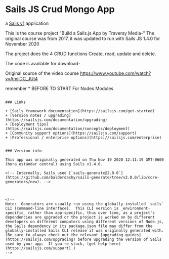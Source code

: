# Sails JS Crud Mongo App

a [Sails v1](https://sailsjs.com) application

This is the course project "Build a Sails.js App by Traversy Media-"
The original course was from 2017, it was updated to run with Sails JS 1.4.0 for November 2020

The project does the 4 CRUD functions Create, read, update and delete.

The code is available for download-

Original source of the video course
https://www.youtube.com/watch?v=AmjiDC_JUt4

remember * BEFORE TO START For Nodes Modules

~~~ npm install ~~~

### Links

+ [Sails framework documentation](https://sailsjs.com/get-started)
+ [Version notes / upgrading](https://sailsjs.com/documentation/upgrading)
+ [Deployment tips](https://sailsjs.com/documentation/concepts/deployment)
+ [Community support options](https://sailsjs.com/support)
+ [Professional / enterprise options](https://sailsjs.com/enterprise)


### Version info

This app was originally generated on Thu Nov 19 2020 12:11:19 GMT-0600 (hora estándar central) using Sails v1.4.0.

<!-- Internally, Sails used [`sails-generate@2.0.0`](https://github.com/balderdashy/sails-generate/tree/v2.0.0/lib/core-generators/new). -->



<!--
Note:  Generators are usually run using the globally-installed `sails` CLI (command-line interface).  This CLI version is _environment-specific_ rather than app-specific, thus over time, as a project's dependencies are upgraded or the project is worked on by different developers on different computers using different versions of Node.js, the Sails dependency in its package.json file may differ from the globally-installed Sails CLI release it was originally generated with.  (Be sure to always check out the relevant [upgrading guides](https://sailsjs.com/upgrading) before upgrading the version of Sails used by your app.  If you're stuck, [get help here](https://sailsjs.com/support).)
-->

